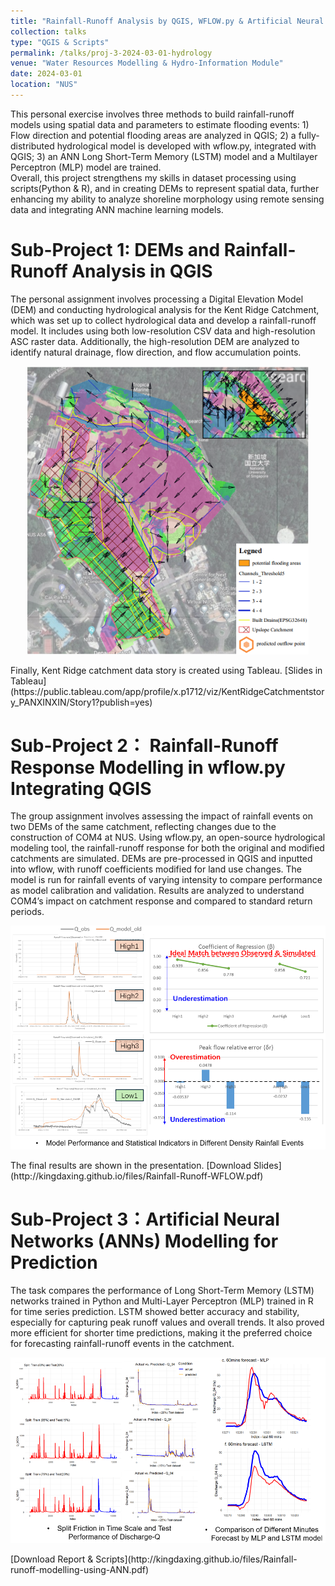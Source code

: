 ```yaml
---
title: "Rainfall-Runoff Analysis by QGIS, WFLOW.py & Artificial Neural Network Models"
collection: talks
type: "QGIS & Scripts"
permalink: /talks/proj-3-2024-03-01-hydrology
venue: "Water Resources Modelling & Hydro-Information Module"
date: 2024-03-01
location: "NUS"
---
```


This personal exercise involves three methods to build rainfall-runoff models using spatial data and parameters to estimate flooding events: 1) Flow direction and potential flooding areas are analyzed in QGIS; 2) a fully-distributed hydrological model is developed with wflow.py, integrated with QGIS; 3) an ANN Long Short-Term Memory (LSTM) model and a Multilayer Perceptron (MLP) model are trained. <br/>
Overall, this project strengthens my skills in dataset processing using scripts(Python & R), and in creating DEMs to represent spatial data, further enhancing my ability to analyze shoreline morphology using remote sensing data and integrating ANN machine learning models.

Sub-Project 1: DEMs and Rainfall-Runoff Analysis in QGIS
======

The personal assignment involves processing a Digital Elevation Model (DEM) and conducting hydrological analysis for the Kent Ridge Catchment, which was set up to collect hydrological data and develop a rainfall-runoff model. It includes using both low-resolution CSV data and high-resolution ASC raster data. Additionally, the high-resolution DEM are analyzed to identify natural drainage, flow direction, and flow accumulation points. <br/>
<p align="center">
  <img src='/images/proj-hydro-1-1.png' alt='Image Description' width='450'> 
</p> 
Finally, Kent Ridge catchment data story is created using Tableau. 
[Slides in Tableau](https://public.tableau.com/app/profile/x.p1712/viz/KentRidgeCatchmentstory_PANXINXIN/Story1?publish=yes)


Sub-Project 2： Rainfall-Runoff Response Modelling in wflow.py Integrating QGIS
======

The group assignment involves assessing the impact of rainfall events on two DEMs of the same catchment, reflecting changes due to the construction of COM4 at NUS. Using wflow.py, an open-source hydrological modeling tool, the rainfall-runoff response for both the original and modified catchments are simulated. DEMs are pre-processed in QGIS and inputted into wflow, with runoff coefficients modified for land use changes. The model is run for rainfall events of varying intensity to compare performance as model calibration and validation. Results are analyzed to understand COM4’s impact on catchment response and compared to standard return periods. <br/>
<p align="center">
  <img src='/images/proj-hydro-2.PNG' alt='Image Description' width='550'> 
</p> 
The final results are shown in the presentation.
[Download Slides](http://kingdaxing.github.io/files/Rainfall-Runoff-WFLOW.pdf) 


Sub-Project 3：Artificial Neural Networks (ANNs) Modelling for Prediction
======

The task compares the performance of Long Short-Term Memory (LSTM) networks trained in Python and Multi-Layer Perceptron (MLP) trained in R for time series prediction. LSTM showed better accuracy and stability, especially for capturing peak runoff values and overall trends. It also proved more efficient for shorter time predictions, making it the preferred choice for forecasting rainfall-runoff events in the catchment. <br/>
<p align="center">
  <img src='/images/proj-hydro-3.PNG' alt='Image Description' width='600'> 
</p> 
[Download Report & Scripts](http://kingdaxing.github.io/files/Rainfall-runoff-modelling-using-ANN.pdf) 
